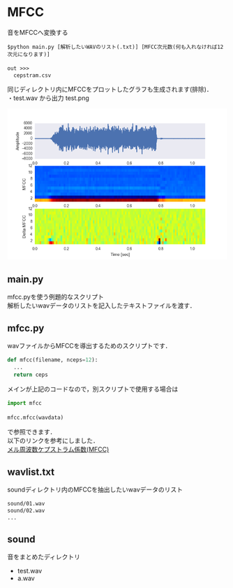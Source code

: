 # MFCC
音をMFCCへ変換する  

```
$python main.py [解析したいWAVのリスト(.txt)] [MFCC次元数(何も入れなければ12次元になります)]

out >>>
  cepstram.csv

```

同じディレクトリ内にMFCCをプロットしたグラフも生成されます(排除)．  
・test.wav から出力 test.png
<div style="text-align: left;">
<img src="https://github.com/Hiroyuky/mfcc/blob/master/pic/image.png" alt="MFCC12testPicture" title="test.png" width="600px">  
</div>

## main.py
mfcc.pyを使う例題的なスクリプト  
解析したいwavデータのリストを記入したテキストファイルを渡す．  

## mfcc.py
wavファイルからMFCCを導出するためのスクリプトです．  

```python
def mfcc(filename, nceps=12):
  ...
  return ceps
```
メインが上記のコードなので，別スクリプトで使用する場合は

```python
import mfcc

mfcc.mfcc(wavdata)
```

で参照できます．  
以下のリンクを参考にしました．  
[メル周波数ケプストラム係数(MFCC)](http://aidiary.hatenablog.com/entry/20120225/1330179868)

## wavlist.txt
soundディレクトリ内のMFCCを抽出したいwavデータのリスト  

```
sound/01.wav
sound/02.wav
...

```

## sound
音をまとめたディレクトリ  
- test.wav
- a.wav

